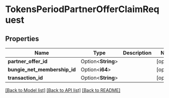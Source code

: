 # TokensPeriodPartnerOfferClaimRequest

## Properties

Name | Type | Description | Notes
------------ | ------------- | ------------- | -------------
**partner_offer_id** | Option<**String**> |  | [optional]
**bungie_net_membership_id** | Option<**i64**> |  | [optional]
**transaction_id** | Option<**String**> |  | [optional]

[[Back to Model list]](../README.md#documentation-for-models) [[Back to API list]](../README.md#documentation-for-api-endpoints) [[Back to README]](../README.md)


